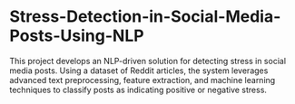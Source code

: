 # Stress-Detection-in-Social-Media-Posts-Using-NLP
This project develops an NLP-driven solution for detecting stress in social media posts. Using a dataset of Reddit articles, the system leverages advanced text preprocessing, feature extraction, and machine learning techniques to classify posts as indicating positive or negative stress.
